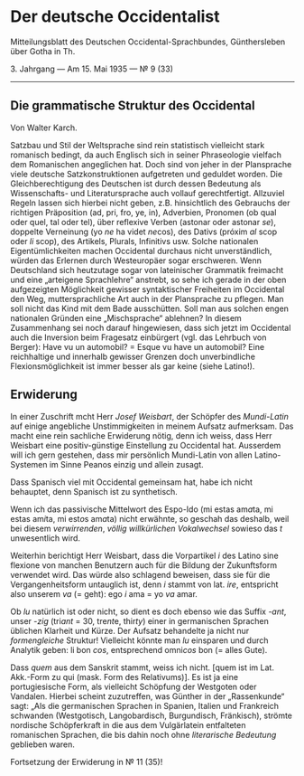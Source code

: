 # Der deutsche Occidentalist

Mitteilungsblatt des Deutschen Occidental-Sprachbundes, Günthersleben über Gotha in Th.

3\. Jahrgang — Am 15. Mai 1935 — №  9 (33)

---

## Die grammatische Struktur des Occidental

Von Walter Karch.

Satzbau und Stil der Weltsprache sind rein statistisch vielleicht stark romanisch bedingt, da auch Englisch sich in seiner Phraseologie vielfach dem Romanischen angeglichen hat. Doch sind von jeher in der Plansprache viele deutsche Satzkonstruktionen aufgetreten und geduldet worden. Die Gleichberechtigung des Deutschen ist durch dessen Bedeutung als Wissenschafts- und Literatursprache auch vollauf gerechtfertigt. Allzuviel Regeln lassen sich hierbei nicht geben, z.B. hinsichtlich des Gebrauchs der richtigen Präposition (ad, pri, fro, ye, in), Adverbien, Pronomen (ob qual oder quel, tal oder tel), über reflexive Verben (astonar oder astonar *se*), doppelte Verneinung (yo *ne* ha videt *ne*cos), des Dativs (próxim *al* scop oder *li* scop), des Artikels, Plurals, Infinitivs usw. Solche nationalen Eigentümlichkeiten machen Occidental durchaus nicht unverständlich, würden das Erlernen durch Westeuropäer sogar erschweren. Wenn Deutschland sich heutzutage sogar von lateinischer Grammatik freimacht und eine „arteigene Sprachlehre“ anstrebt, so sehe ich gerade in der oben aufgezeigten Möglichkeit gewisser syntaktischer Freiheiten im Occidental den Weg, muttersprachliche Art auch in der Plansprache zu pflegen. Man soll nicht das Kind mit dem Bade ausschütten. Soll man aus solchen engen nationalen Gründen eine „Mischsprache“ ablehnen? In diesem Zusammenhang sei noch darauf hingewiesen, dass sich jetzt im Occidental auch die Inversion beim Fragesatz einbürgert (vgl. das Lehrbuch von Berger): Have vu un automobil? = Esque vu have un automobil? Eine reichhaltige und innerhalb gewisser Grenzen doch unverbindliche Flexionsmöglichkeit ist immer besser als gar keine (siehe Latino!).

## Erwiderung

In einer Zuschrift mcht Herr *Josef Weisbart*, der Schöpfer des *Mundi-Latin* auf einige angebliche Unstimmigkeiten in meinem Aufsatz aufmerksam. Das macht eine rein sachliche Erwiderung nötig, denn ich weiss, dass Herr Weisbart eine positiv-günstige Einstellung zu Occidental hat. Ausserdem will ich gern gestehen, dass mir persönlich Mundi-Latin von allen Latino-Systemen im Sinne Peanos einzig und allein zusagt.

Dass Spanisch viel mit Occidental gemeinsam hat, habe ich nicht behauptet, denn Spanisch ist zu synthetisch.

Wenn ich das passivische Mittelwort des Espo-Ido (mi estas am*a*ta, mi estas am*i*ta, mi est*o*s am*a*ta) nicht erwähnte, so geschah das deshalb, weil bei diesem *verwirrenden*, *völlig willkürlichen Vokalwechsel* sowieso das *t* unwesentlich wird.

Weiterhin berichtigt Herr Weisbart, dass die Vorpartikel *i* des Latino sine flexione von manchen Benutzern auch für die Bildung der Zukunftsform verwendet wird. Das würde also schlagend beweisen, dass sie für die Vergangenheitsform untauglich ist, denn *i* stammt von lat. *ire*, entspricht also unserem *va* (= geht): ego *i* ama = yo *va* amar.

Ob *lu* natürlich ist oder nicht, so dient es doch ebenso wie das Suffix *-ant*, unser -*zig* (tri*ant* = 30, tre*nt*e, thir*ty*) einer in germanischen Sprachen üblichen Klarheit und Kürze. Der Aufsatz behandelte ja nicht nur *formengleiche* Struktur! Vielleicht könnte man *lu* einsparen und durch Analytik geben: li bon *cos*, entsprechend omni*cos* bon (= alles Gute).

Dass *quem* aus dem Sanskrit stammt, weiss ich nicht. [quem ist im Lat. Akk.-Form zu qui (mask. Form des Relativums)]. Es ist ja eine portugiesische Form, als vielleicht Schöpfung der Westgoten oder Vandalen. Hierbei scheint zuzutreffen, was Günther in der „Rassenkunde“ sagt: „Als die germanischen Sprachen in Spanien, Italien und Frankreich schwanden (Westgotisch, Langobardisch, Burgundisch, Fränkisch), strömte nordische Schöpferkraft in die aus dem Vulgärlatein entfalteten romanischen Sprachen, die bis dahin noch ohne *literarische Bedeutung* geblieben waren.

Fortsetzung der Erwiderung in №  11 (35)!
